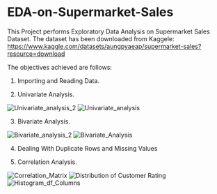 # EDA-on-Supermarket-Sales

This Project performs Exploratory Data Analysis on Supermarket Sales Dataset. The dataset has been downloaded from Kaggele: https://www.kaggle.com/datasets/aungpyaeap/supermarket-sales?resource=download

The objectives achieved are follows:

1. Importing and Reading Data.

2. Univariate Analysis.

![Univariate_analysis_2](https://user-images.githubusercontent.com/28844399/202548478-829cf462-8b88-46bd-b5a6-a12878f9e606.png)
![Univariate_analysis](https://user-images.githubusercontent.com/28844399/202548482-eab74fd6-8a60-4336-90e5-c49b1edc46a8.png)

3. Bivariate Analysis.

![Bivariate_analysis_2](https://user-images.githubusercontent.com/28844399/202548577-b83033ff-e10e-4315-a8f3-205f3d29812e.png)
![Bivariate_Analysis](https://user-images.githubusercontent.com/28844399/202548582-f15234b5-fbe8-47ff-abf1-7692b3faa4ca.png)

4. Dealing With Duplicate Rows and Missing Values

5. Correlation Analysis.

![Correlation_Matrix](https://user-images.githubusercontent.com/28844399/202548648-5c2bf401-5f8f-4d65-a8c2-7201438ac032.png)
![Distribution of Customer Rating](https://user-images.githubusercontent.com/28844399/202548685-bdea0584-06cc-4a40-9526-578d635be401.png)
![Histogram_df_Columns](https://user-images.githubusercontent.com/28844399/202548693-1cc345be-e570-4ac3-b0ed-b617ed43ee2e.png)
